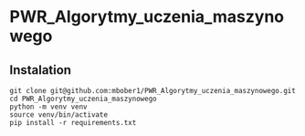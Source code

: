 # PWR_Algorytmy_uczenia_maszynowego

## Instalation

```
git clone git@github.com:mbober1/PWR_Algorytmy_uczenia_maszynowego.git
cd PWR_Algorytmy_uczenia_maszynowego
python -m venv venv
source venv/bin/activate
pip install -r requirements.txt
```